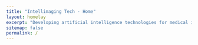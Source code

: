 ```yaml
---
title: "Intellimaging Tech - Home"
layout: homelay
excerpt: "Developing artificial intelligence technologies for medical imaging"
sitemap: false
permalink: /
---
```

<html>    
     <head>
    <meta charset="UTF-8">
    <meta name="viewport" content="width=device-width, initial-scale=1.0">
    <title>Zoom Image on Link Click</title>
    <style>
        /* Container for links */
        .link-container {
            padding: 20px;
        }

        /* Styling for links */
        .image-link {
            display: block;
            margin: 10px 0;
            text-decoration: none;
            color: #007BFF;
            cursor: pointer;
        }

        .image-link:hover {
            text-decoration: underline;
        }

        /* Modal (fixed window) styling */
        .modal {
            display: none;
            position: fixed;
            top: 0;
            left: 0;
            width: 100%;
            height: 100%;
            background-color: rgba(0, 0, 0, 0.8);
            justify-content: center;
            align-items: center;
            z-index: 1000;
        }

        .modal-content {
            position: relative;
            text-align: center;
        }

        .modal-image {
            max-width: 80%;
            max-height: 70vh;
            transition: transform 0.3s ease;
            cursor: pointer;
        }

        .zoomed {
            transform: scale(2); /* 2x zoom */
        }

        .close {
            position: absolute;
            top: 20px;
            right: 30px;
            color: white;
            font-size: 40px;
            cursor: pointer;
        }
    </style>
</head>
<body>
<p style="text-align: justify;">Artificial Intelligence (AI) is revolutionizing medical imaging by enhancing diagnostic precision, streamlining workflow efficiency, and enabling early disease detection. Leveraging machine learning (ML) and deep learning (DL) techniques, AI-driven tools interpret complex medical images—such as MRIs, CT scans, and ultrasounds—transforming radiology and extending its reach across healthcare. These tools expertly identify abnormalities like tumors, fractures, and infections, while supporting early detection of cancers, cardiovascular diseases, and neurological disorders. AI accurately delineates anatomical structures and lesions, facilitating surgical planning, radiation therapy, and other interventions. Additionally, it distinguishes benign from malignant lesions, categorizes disease subtypes, informs personalized treatment strategies, and measures tumor volume, organ size, and vascular characteristics while tracking disease progression and treatment response. Specializing in X-ray tomographic imaging, photoacoustic imaging, and advanced image reconstruction and analysis, we are developing innovative theories, methods, software, and hardware systems for clinical use in disease detection and diagnosis. We welcome collaboration with partners and funding agencies on transformative, high-impact projects.</p>

<div class="image-gallery"> 
     <a href="#" class="image-link" onclick="openModal('img_girl.jpg', 'Image 1'); return false;"><img id="img1" src=src="{{ site.url }}{{ site.baseurl }}/images/Slide1.PNG" width="80" height="60"/></a>
     <img class="mySlides" src="{{ site.url }}{{ site.baseurl }}/images/Slide1.PNG" style="width:100%">
     <img class="mySlides" src="{{ site.url }}{{ site.baseurl }}/images/Slide000.png" style="width:100%">
     <img class="mySlides" src="{{ site.url }}{{ site.baseurl }}/images/Slide11.png" style="width:100%">
     <img class="mySlides" src="{{ site.url }}{{ site.baseurl }}/images/Slide3.png" style="width:100%">
  </div>
<br>
<div style="text-align: center;">
  <button class="w3-button w3-black w3-display-left" onclick="plusDivs(-1)">❮ Prev</button>
  <button class="w3-button w3-black w3-display-right" onclick="plusDivs(1)">Next ❯</button>
</div>

<script>
var slideIndex = 1;
showDivs(slideIndex);

function plusDivs(n) {
  showDivs(slideIndex += n);
}

function showDivs(n) {
  var i;
  var x = document.getElementsByClassName("mySlides");
  if (n > x.length) {slideIndex = 1}
  if (n < 1) {slideIndex = x.length}
  for (i = 0; i < x.length; i++) {
    x[i].style.display = "none";  
  }
  x[slideIndex-1].style.display = "block";  
}
</script>

    <!-- Modal (fixed window) -->
    <div class="modal" id="imageModal">
        <div class="modal-content">
            <span class="close" onclick="closeModal()">×</span>
            <img id="modalImage" class="modal-image" onclick="toggleZoom(this)">
        </div>
    </div>

    <script>
        // Open modal with the linked image
        function openModal(imgSrc, imgAlt) {
            const modal = document.getElementById('imageModal');
            const modalImage = document.getElementById('modalImage');
            modalImage.src = imgSrc;
            modalImage.alt = imgAlt;
            modalImage.classList.remove('zoomed'); // Reset zoom
            modal.style.display = 'flex';
        }

        // Close modal
        function closeModal() {
            document.getElementById('imageModal').style.display = 'none';
        }

        // Toggle zoom on click
        function toggleZoom(image) {
            image.classList.toggle('zoomed');
        }

        // Close modal when clicking outside the image
        document.getElementById('imageModal').onclick = function(e) {
            if (e.target === this) closeModal();
        };
    </script>

</body>
</html>
